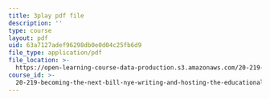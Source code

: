 ```yaml
---
title: 3play pdf file
description: ''
type: course
layout: pdf
uid: 63a7127adef96298db0e0d04c25fb6d9
file_type: application/pdf
file_location: >-
  https://open-learning-course-data-production.s3.amazonaws.com/20-219-becoming-the-next-bill-nye-writing-and-hosting-the-educational-show-january-iap-2015/63a7127adef96298db0e0d04c25fb6d9_KKj4FAMF1Bk.pdf
course_id: >-
  20-219-becoming-the-next-bill-nye-writing-and-hosting-the-educational-show-january-iap-2015
---
```

